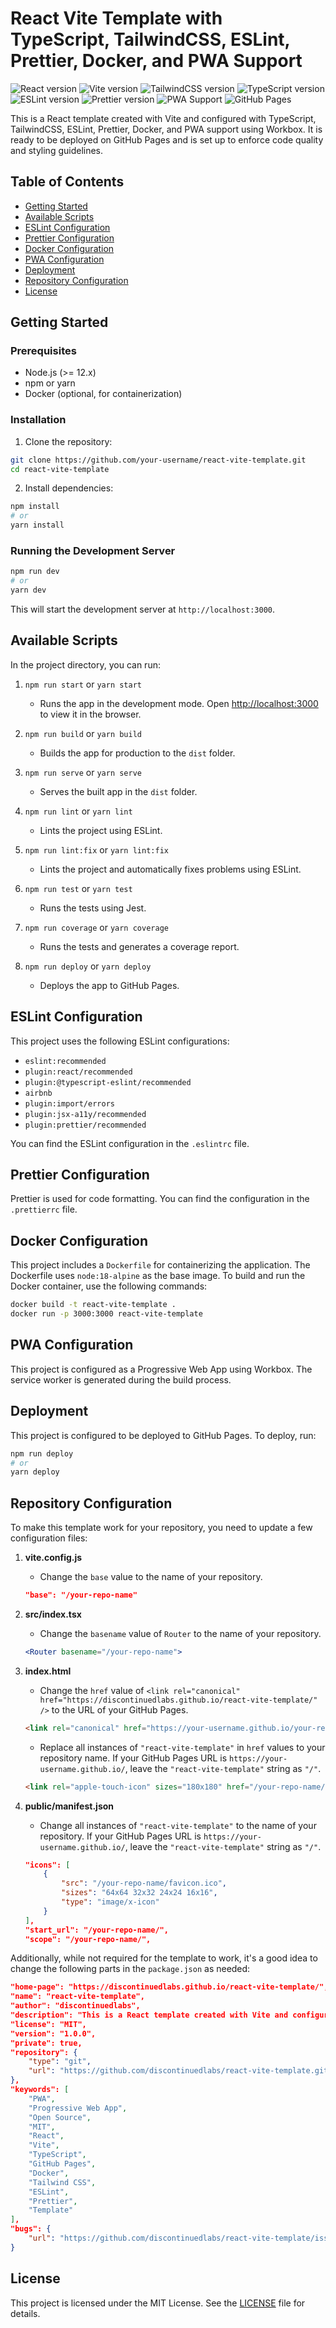 # React Vite Template with TypeScript, TailwindCSS, ESLint, Prettier, Docker, and PWA Support

![React version](https://img.shields.io/badge/React-18.3.1-61DAFB?logo=react&logoColor=white)
![Vite version](https://img.shields.io/badge/Vite-5.3.4-646CFF?logo=vite&logoColor=white)
![TailwindCSS version](https://img.shields.io/badge/TailwindCSS-3.4.6-06B6D4?logo=tailwindcss&logoColor=white)
![TypeScript version](https://img.shields.io/badge/TypeScript-5.5.3-3178C6?logo=typescript&logoColor=white)
![ESLint version](https://img.shields.io/badge/ESLint-8.57.0-4B32C3?logo=eslint&logoColor=white)
![Prettier version](https://img.shields.io/badge/Prettier-3.3.2-F7B93E?logo=prettier&logoColor=white)
![PWA Support](https://img.shields.io/badge/PWA-Support-4FC08D?logo=workbox&logoColor=white)
![GitHub Pages](https://img.shields.io/github/deployments/discontinuedlabs/react-vite-template/github-pages?label=GitHub%20Pages&color=brightgreen&logo=github&logoColor=white)

This is a React template created with Vite and configured with TypeScript, TailwindCSS, ESLint, Prettier, Docker, and PWA support using Workbox. It is ready to be deployed on GitHub Pages and is set up to enforce code quality and styling guidelines.

## Table of Contents

-   [Getting Started](#getting-started)
-   [Available Scripts](#available-scripts)
-   [ESLint Configuration](#eslint-configuration)
-   [Prettier Configuration](#prettier-configuration)
-   [Docker Configuration](#docker-configuration)
-   [PWA Configuration](#pwa-configuration)
-   [Deployment](#deployment)
-   [Repository Configuration](#repository-configuration)
-   [License](#license)

## Getting Started

### Prerequisites

-   Node.js (>= 12.x)
-   npm or yarn
-   Docker (optional, for containerization)

### Installation

1. Clone the repository:

```bash
git clone https://github.com/your-username/react-vite-template.git
cd react-vite-template
```

2. Install dependencies:

```bash
npm install
# or
yarn install
```

### Running the Development Server

```bash
npm run dev
# or
yarn dev
```

This will start the development server at `http://localhost:3000`.

## Available Scripts

In the project directory, you can run:

1. `npm run start` or `yarn start`

    - Runs the app in the development mode. Open [http://localhost:3000](http://localhost:3000) to view it in the browser.

2. `npm run build` or `yarn build`

    - Builds the app for production to the `dist` folder.

3. `npm run serve` or `yarn serve`

    - Serves the built app in the `dist` folder.

4. `npm run lint` or `yarn lint`

    - Lints the project using ESLint.

5. `npm run lint:fix` or `yarn lint:fix`

    - Lints the project and automatically fixes problems using ESLint.

6. `npm run test` or `yarn test`

    - Runs the tests using Jest.

7. `npm run coverage` or `yarn coverage`

    - Runs the tests and generates a coverage report.

8. `npm run deploy` or `yarn deploy`

    - Deploys the app to GitHub Pages.

## ESLint Configuration

This project uses the following ESLint configurations:

-   `eslint:recommended`
-   `plugin:react/recommended`
-   `plugin:@typescript-eslint/recommended`
-   `airbnb`
-   `plugin:import/errors`
-   `plugin:jsx-a11y/recommended`
-   `plugin:prettier/recommended`

You can find the ESLint configuration in the `.eslintrc` file.

## Prettier Configuration

Prettier is used for code formatting. You can find the configuration in the `.prettierrc` file.

## Docker Configuration

This project includes a `Dockerfile` for containerizing the application. The Dockerfile uses `node:18-alpine` as the base image. To build and run the Docker container, use the following commands:

```bash
docker build -t react-vite-template .
docker run -p 3000:3000 react-vite-template
```

## PWA Configuration

This project is configured as a Progressive Web App using Workbox. The service worker is generated during the build process.

## Deployment

This project is configured to be deployed to GitHub Pages. To deploy, run:

```bash
npm run deploy
# or
yarn deploy
```

## Repository Configuration

To make this template work for your repository, you need to update a few configuration files:

1. **vite.config.js**

    - Change the `base` value to the name of your repository.

    ```json
    "base": "/your-repo-name"
    ```

2. **src/index.tsx**

    - Change the `basename` value of `Router` to the name of your repository.

    ```jsx
    <Router basename="/your-repo-name">
    ```

3. **index.html**

    - Change the `href` value of `<link rel="canonical" href="https://discontinuedlabs.github.io/react-vite-template/" />` to the URL of your GitHub Pages.

    ```html
    <link rel="canonical" href="https://your-username.github.io/your-repo-name/" />
    ```

    - Replace all instances of `"react-vite-template"` in `href` values to your repository name. If your GitHub Pages URL is `https://your-username.github.io/`, leave the `"react-vite-template"` string as `"/"`.

    ```html
    <link rel="apple-touch-icon" sizes="180x180" href="/your-repo-name/images/favicons/apple-touch-icon.png" />
    ```

4. **public/manifest.json**

    - Change all instances of `"react-vite-template"` to the name of your repository. If your GitHub Pages URL is `https://your-username.github.io/`, leave the `"react-vite-template"` string as `"/"`.

    ```json
    "icons": [
        {
            "src": "/your-repo-name/favicon.ico",
            "sizes": "64x64 32x32 24x24 16x16",
            "type": "image/x-icon"
        }
    ],
    "start_url": "/your-repo-name/",
    "scope": "/your-repo-name/",
    ```

Additionally, while not required for the template to work, it's a good idea to change the following parts in the `package.json` as needed:

```json
"home-page": "https://discontinuedlabs.github.io/react-vite-template/",
"name": "react-vite-template",
"author": "discontinuedlabs",
"description": "This is a React template created with Vite and configured with TypeScript, TailwindCSS, ESLint, Prettier, Docker, and PWA support using Workbox. It is ready to be deployed on GitHub Pages and is set up to enforce code quality and styling guidelines.",
"license": "MIT",
"version": "1.0.0",
"private": true,
"repository": {
    "type": "git",
    "url": "https://github.com/discontinuedlabs/react-vite-template.git"
},
"keywords": [
    "PWA",
    "Progressive Web App",
    "Open Source",
    "MIT",
    "React",
    "Vite",
    "TypeScript",
    "GitHub Pages",
    "Docker",
    "Tailwind CSS",
    "ESLint",
    "Prettier",
    "Template"
],
"bugs": {
    "url": "https://github.com/discontinuedlabs/react-vite-template/issues"
}
```

## License

This project is licensed under the MIT License. See the [LICENSE](LICENSE) file for details.
